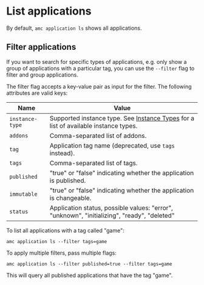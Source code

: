 # List applications

By default, `amc application ls` shows all applications. 

## Filter applications

If you want to search for specific types of applications, e.g. only show a group of applications with a particular tag, you can use the `--filter` flag to filter and group applications.

The filter flag accepts a key-value pair as input for the filter. The following attributes are valid keys:

Name            |  Value
----------------|------------
`instance-type` |  Supported instance type. See [Instance Types](https://discourse.ubuntu.com/t/instance-types-reference/17764) for a list of available instance types.
`addons`        |  Comma-separated list of addons.
`tag`           |  Application tag name (deprecated, use `tags` instead).
`tags`          |  Comma-separated list of tags.
`published`      |  "true" or "false" indicating whether the application is published.
`immutable`     |  "true" or "false" indicating whether the application is changeable.
`status`        |  Application status, possible values: "error", "unknown", "initializing", "ready", "deleted"

To list all applications with a tag called "game":

    amc application ls --filter tags=game

To apply multiple filters, pass multiple flags:

    amc application ls --filter published=true --filter tags=game

This will query all published applications that have the tag "game".
